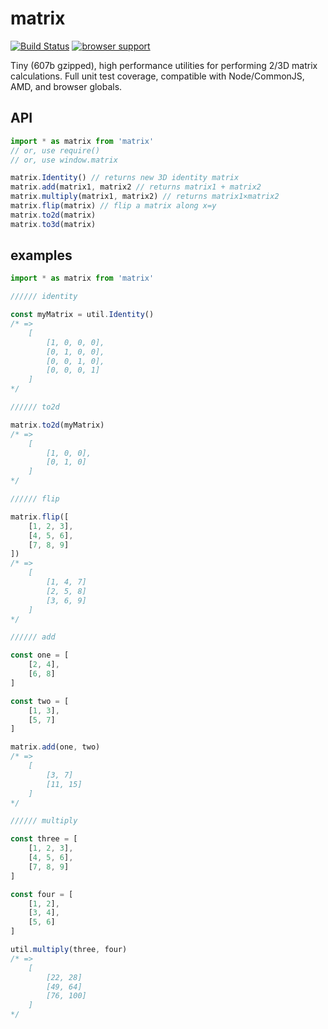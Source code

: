 # matrix

[![Build Status](https://travis-ci.org/bcherny/matrix.png)](https://travis-ci.org/bcherny/matrix.png)
[![browser support](https://ci.testling.com/bcherny/matrix.png)](https://ci.testling.com/bcherny/matrix)

Tiny (607b gzipped), high performance utilities for performing 2/3D matrix calculations. Full unit test coverage, compatible with Node/CommonJS, AMD, and browser globals.

## API

```js
import * as matrix from 'matrix'
// or, use require()
// or, use window.matrix

matrix.Identity() // returns new 3D identity matrix
matrix.add(matrix1, matrix2 // returns matrix1 + matrix2
matrix.multiply(matrix1, matrix2) // returns matrix1×matrix2
matrix.flip(matrix) // flip a matrix along x=y
matrix.to2d(matrix)
matrix.to3d(matrix)
```

## examples

```js
import * as matrix from 'matrix'

////// identity

const myMatrix = util.Identity()
/* =>
	[
		[1, 0, 0, 0],
		[0, 1, 0, 0],
		[0, 0, 1, 0],
		[0, 0, 0, 1]
	]
*/

////// to2d

matrix.to2d(myMatrix)
/* =>
	[
		[1, 0, 0],
		[0, 1, 0]
	]
*/

////// flip

matrix.flip([
	[1, 2, 3],
	[4, 5, 6],
	[7, 8, 9]
])
/* =>
	[
		[1, 4, 7]
		[2, 5, 8]
		[3, 6, 9]
	]
*/

////// add

const one = [
	[2, 4],
	[6, 8]
]

const two = [
	[1, 3],
	[5, 7]
]

matrix.add(one, two)
/* =>
	[
		[3, 7]
		[11, 15]
	]
*/

////// multiply

const three = [
	[1, 2, 3],
	[4, 5, 6],
	[7, 8, 9]
]

const four = [
	[1, 2],
	[3, 4],
	[5, 6]
]

util.multiply(three, four)
/* =>
	[
		[22, 28]
		[49, 64]
		[76, 100]
	]
*/
```
